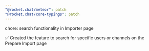 ```yaml
---
"@rocket.chat/meteor": patch
"@rocket.chat/core-typings": patch
---
```


chore: search functionality in Importer page

✅ Created the feature to search for specific users or channels on the Prepare Import page
